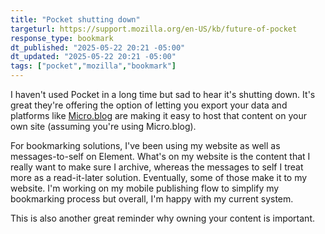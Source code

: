 ```yaml
---
title: "Pocket shutting down"
targeturl: https://support.mozilla.org/en-US/kb/future-of-pocket
response_type: bookmark
dt_published: "2025-05-22 20:21 -05:00"
dt_updated: "2025-05-22 20:21 -05:00"
tags: ["pocket","mozilla","bookmark"]
---
```


I haven't used Pocket in a long time but sad to hear it's shutting down. It's great they're offering the option of letting you export your data and platforms like [Micro.blog](https://www.manton.org/2025/05/22/with-pocket-shutting-down-ive.html) are making it easy to host that content on your own site (assuming you're using Micro.blog).

For bookmarking solutions, I've been using my website as well as messages-to-self on Element. What's on my website is the content that I really want to make sure I archive, whereas the messages to self I treat more as a read-it-later solution. Eventually, some of those make it to my website. I'm working on my mobile publishing flow to simplify my bookmarking process but overall, I'm happy with my current system. 

This is also another great reminder why owning your content is important.